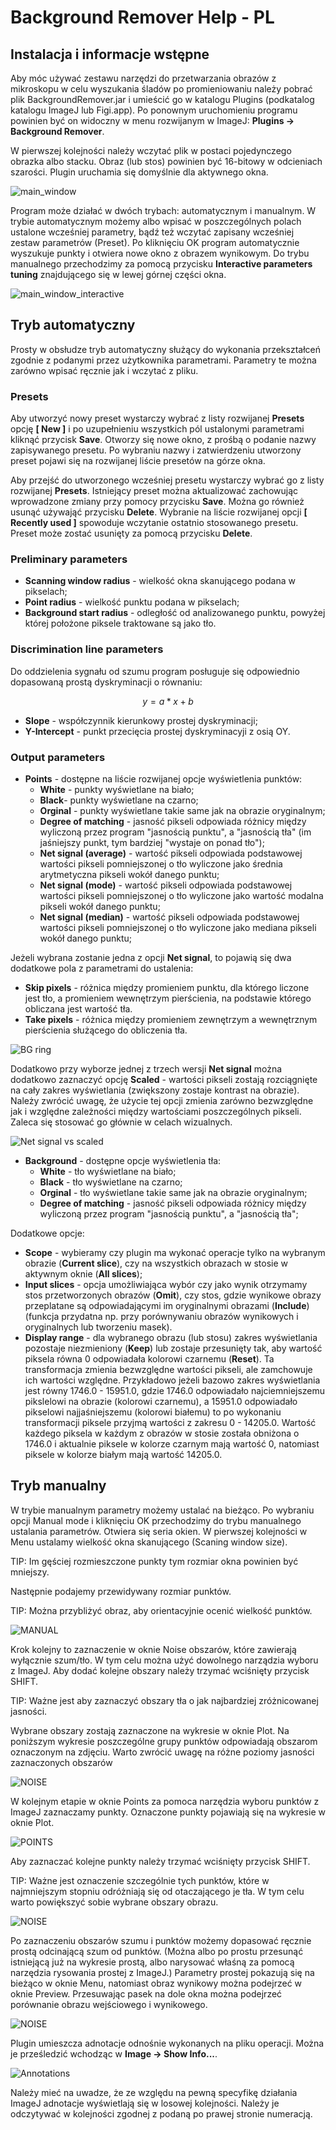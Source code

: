 # Background Remover Help - PL

## Instalacja i informacje wstępne

Aby móc używać zestawu narzędzi do przetwarzania obrazów z mikroskopu w celu wyszukania śladów po promieniowaniu należy pobrać plik BackgroundRemover.jar i umieścić go w katalogu Plugins (podkatalog katalogu ImageJ lub Figi.app). Po ponownym uruchomieniu programu powinien być on widoczny w menu rozwijanym w ImageJ: **Plugins -> Background Remover**.

W pierwszej kolejności należy wczytać plik w postaci pojedynczego obrazka albo stacku. Obraz (lub stos) powinien być 16-bitowy w odcieniach szarości. Plugin uruchamia się domyślnie dla aktywnego okna. 

![main_window](img/main_window.PNG)

Program może działać w dwóch trybach: automatycznym i manualnym. W trybie automatycznym możemy albo wpisać w poszczególnych polach ustalone wcześniej parametry, bądź też wczytać zapisany wcześniej zestaw parametrów (Preset).  Po kliknięciu OK program automatycznie wyszukuje punkty i otwiera nowe okno z obrazem wynikowym. Do trybu manualnego przechodzimy za pomocą przycisku **Interactive parameters tuning** znajdującego się w lewej górnej części okna.

![main_window_interactive](img/main_window_interactive.PNG)

## Tryb automatyczny

Prosty w obsłudze tryb automatyczny służący do wykonania przekształceń zgodnie z podanymi przez użytkownika parametrami. Parametry te można zarówno wpisać ręcznie jak i wczytać z pliku.

### Presets

Aby utworzyć nowy preset wystarczy wybrać z listy rozwijanej **Presets** opcję **[ New ]** i po uzupełnieniu wszystkich pól ustalonymi parametrami kliknąć przycisk **Save**. Otworzy się nowe okno, z prośbą o podanie nazwy zapisywanego presetu. Po wybraniu nazwy i zatwierdzeniu utworzony preset pojawi się na rozwijanej liście presetów na górze okna. 

Aby przejść do utworzonego wcześniej presetu wystarczy wybrać go z listy rozwijanej **Presets**. Istniejący preset można aktualizować zachowując wprowadzone zmiany przy pomocy przycisku **Save**. Można go również usunąć używająć przycisku **Delete**. Wybranie na liście rozwijanej opcji **[ Recently used ]** spowoduje wczytanie ostatnio stosowanego presetu. Preset może zostać usunięty za pomocą przycisku **Delete**.

### Preliminary parameters

- **Scanning window radius** - wielkość okna skanującego podana w pikselach;
- **Point radius** - wielkość punktu podana w pikselach;
- **Background start radius** - odległość od analizowanego punktu, powyżej której położone piksele traktowane są jako tło.

### Discrimination line parameters

Do oddzielenia sygnału od szumu program posługuje się odpowiednio dopasowaną prostą dyskryminacji o równaniu:

$$
  y = a*x+b
$$

- **Slope** - współczynnik kierunkowy prostej dyskryminacji;
- **Y-Intercept** - punkt przecięcia prostej dyskryminacyji z osią OY.

### Output parameters

- **Points** - dostępne na liście rozwijanej opcje wyświetlenia punktów:
  - **White** - punkty wyświetlane na biało;
  - **Black**- punkty wyświetlane na czarno;
  - **Orginal** - punkty wyświetlane takie same jak na obrazie oryginalnym;
  - **Degree of matching** - jasność pikseli odpowiada różnicy między wyliczoną przez program "jasnością punktu", a "jasnością tła" (im jaśniejszy punkt, tym bardziej "wystaje on ponad tło");
  - **Net signal (average)** - wartość pikseli odpowiada podstawowej wartości pikseli pomniejszonej o tło wyliczone jako średnia arytmetyczna pikseli wokół danego punktu;
  - **Net signal (mode)** - wartość pikseli odpowiada podstawowej wartości pikseli pomniejszonej o tło wyliczone jako wartość modalna pikseli wokół danego punktu;
  - **Net signal (median)** - wartość pikseli odpowiada podstawowej wartości pikseli pomniejszonej o tło wyliczone jako mediana pikseli wokół danego punktu;

Jeżeli wybrana zostanie jedna z opcji **Net signal**, to pojawią się dwa dodatkowe pola z parametrami do ustalenia:
- **Skip pixels** - różnica między promieniem punktu, dla którego liczone jest tło, a promieniem wewnętrzym pierścienia, na podstawie którego obliczana jest wartość tła.
- **Take pixels** - różnica między promieniem zewnętrzym a wewnętrznym pierścienia służącego do obliczenia tła.

![BG ring](img/Background_ring.png)

Dodatkowo przy wyborze jednej z trzech wersji **Net signal** można dodatkowo zaznaczyć opcję **Scaled** - wartości pikseli zostają rozciągnięte na cały zakres wyświetlania (zwiększony zostaje kontrast na obrazie). Należy zwrócić uwagę, że użycie tej opcji zmienia zarówno bezwzględne jak i względne zależności między wartościami poszczególnych pikseli. Zaleca się stosować go głównie w celach wizualnych.

![Net signal vs scaled](img/Net_vs_scaled.png)

- **Background** - dostępne opcje wyświetlenia tła:
  - **White** - tło wyświetlane na biało;
  - **Black** - tło wyświetlane na czarno;
  - **Orginal** - tło wyświetlane takie same jak na obrazie oryginalnym;
  - **Degree of matching** - jasność pikseli odpowiada różnicy między wyliczoną przez program "jasnością punktu", a "jasnością tła";

Dodatkowe opcje:
- **Scope** - wybieramy czy plugin ma wykonać operacje tylko na wybranym obrazie (**Current slice**), czy na wszystkich obrazach w stosie w aktywnym oknie (**All slices**);
- **Input slices** - opcja umożliwiająca wybór czy jako wynik otrzymamy stos przetworzonych obrazów (**Omit**), czy stos, gdzie wynikowe obrazy przeplatane są odpowiadającymi im oryginalnymi obrazami (**Include**) (funkcja przydatna np. przy porównywaniu obrazów wynikowych i oryginalnych lub tworzeniu masek).
- **Display range** - dla wybranego obrazu (lub stosu) zakres wyświetlania pozostaje niezmieniony (**Keep**) lub zostaje przesunięty tak, aby wartość piksela równa 0 odpowiadała kolorowi czarnemu (**Reset**). Ta transformacja zmienia bezwzględne wartości pikseli, ale zamchowuje ich wartości względne. Przykładowo jeżeli bazowo zakres wyświetlania jest równy 1746.0 - 15951.0, gdzie 1746.0 odpowiadało najciemniejszemu pikslelowi na obrazie (kolorowi czarnemu), a 15951.0 odpowiadało pikselowi najjaśniejszemu (kolorowi białemu) to po wykonaniu transformacji piksele przyjmą wartości z zakresu 0 - 14205.0. Wartość każdego piksela w każdym z obrazów w stosie została obniżona o 1746.0 i aktualnie piksele w kolorze czarnym mają wartość 0, natomiast piksele w kolorze białym mają wartość 14205.0.

## Tryb manualny

W trybie manualnym parametry możemy ustalać na bieżąco. Po wybraniu opcji Manual mode i kliknięciu OK przechodzimy do trybu manualnego ustalania parametrów. Otwiera się seria okien. W pierwszej kolejności w Menu ustalamy wielkość okna skanującego (Scaning window size). 

TIP: Im gęściej rozmieszczone punkty tym rozmiar okna powinien być mniejszy.

Następnie podajemy przewidywany rozmiar punktów.

TIP: Można przybliżyć obraz, aby orientacyjnie ocenić wielkość punktów.

![MANUAL](img/Manual_mode_windows.jpg)

Krok kolejny to zaznaczenie w oknie Noise obszarów, które zawierają wyłącznie szum/tło. W tym celu można użyć dowolnego narządzia wyboru z ImageJ. Aby dodać kolejne obszary należy trzymać wciśnięty przycisk SHIFT. 

TIP: Ważne jest aby zaznaczyć obszary tła o jak najbardziej zróżnicowanej jasności.

Wybrane obszary zostają zaznaczone na wykresie w oknie Plot. Na poniższym wykresie poszczególne grupy punktów odpowiadają obszarom oznaczonym na zdjęciu. Warto zwrócić uwagę na różne poziomy jasności zaznaczonych obszarów

![NOISE](img/Noise_selection.jpg)

W kolejnym etapie w oknie Points za pomoca narzędzia wyboru punktów z ImageJ zaznaczamy punkty. Oznaczone punkty pojawiają się na wykresie w oknie Plot.

![POINTS](img/Points_selection.jpg)

Aby zaznaczać kolejne punkty należy trzymać wciśnięty przycisk SHIFT. 

TIP: Ważne jest oznaczenie szczególnie tych punktów, które w najmniejszym stopniu odróżniają się od otaczającego je tła. W tym celu warto powiększyć sobie wybrane obszary obrazu.

![NOISE](img/Points_selection2.jpg)

Po zaznaczeniu obszarów szumu i punktów możemy dopasować ręcznie prostą odcinającą szum od punktów. (Można albo po prostu przesunąć istniejącą już na wykresie prostą, albo narysować właśną za pomocą narzędzia rysowania prostej z ImageJ.) Parametry prostej pokazują się na bieżąco w oknie Menu, natomiast obraz wynikowy można podejrzeć w oknie Preview. Przesuwając pasek na dole okna można podejrzeć porównanie obrazu wejściowego i wynikowego.

![NOISE](img/Preview.jpg)

Plugin umieszcza adnotacje odnośnie wykonanych na pliku operacji. Można je prześledzić wchodząc w **Image -> Show Info...**.

![Annotations](img/annotations.PNG)

Należy mieć na uwadze, że ze względu na pewną specyfikę działania ImageJ adnotacje wyświetlają się w losowej kolejności. Należy je odczytywać w kolejności zgodnej z podaną po prawej stronie numeracją.

